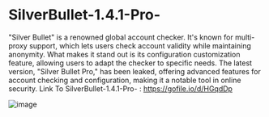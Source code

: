 # SilverBullet-1.4.1-Pro-
"Silver Bullet" is a renowned global account checker. It's known for multi-proxy support, which lets users check account validity while maintaining anonymity. What makes it stand out is its configuration customization feature, allowing users to adapt the checker to specific needs. The latest version, "Silver Bullet Pro," has been leaked, offering advanced features for account checking and configuration, making it a notable tool in online security.
Link To SilverBullet-1.4.1-Pro- : https://gofile.io/d/HGqdDp

![image](https://github.com/v3nom-1337/SilverBullet-1.4.1-Pro-/assets/150512830/b0051c23-9177-4c85-b330-4602e795023d)
